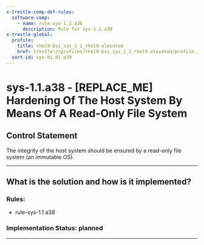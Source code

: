 ```yaml
---
x-trestle-comp-def-rules:
  software-comp:
    - name: rule-sys-1.1.a38
      description: Rule for sys-1.1.a38
x-trestle-global:
  profile:
    title: rhel9-bsi_sys_1_1_rhel9-elevated
    href: trestle://profiles/rhel9-bsi_sys_1_1_rhel9-elevated/profile.json
  sort-id: sys-01.01.a38
---
```


# sys-1.1.a38 - \[REPLACE_ME\] Hardening Of The Host System By Means Of A Read-Only File System

## Control Statement

The integrity of the host system should be ensured by a read-only file system (an immutable OS).

______________________________________________________________________

## What is the solution and how is it implemented?

<!-- For implementation status enter one of: implemented, partial, planned, alternative, not-applicable -->

<!-- Note that the list of rules under ### Rules: is read-only and changes will not be captured after assembly to JSON -->

<!-- Add control implementation description here for control: sys-1.1.a38 -->

### Rules:

  - rule-sys-1.1.a38

### Implementation Status: planned

______________________________________________________________________
